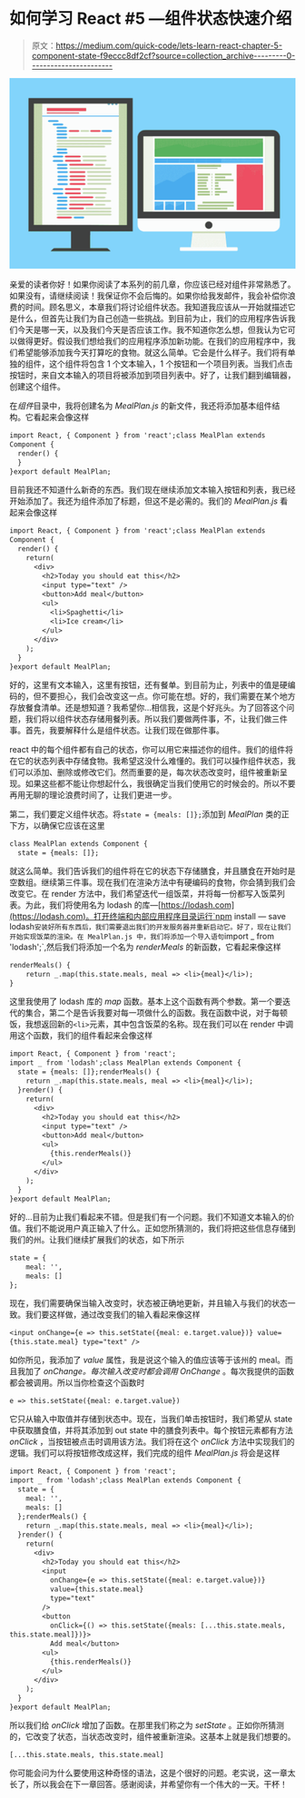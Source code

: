 # 如何学习 React #5 —组件状态快速介绍

> 原文：<https://medium.com/quick-code/lets-learn-react-chapter-5-component-state-f9eccc8df2cf?source=collection_archive---------0----------------------->

![](img/169ddc681d5c7de65d9ffe77087409fc.png)

亲爱的读者你好！如果你阅读了本系列的前几章，你应该已经对组件非常熟悉了。如果没有，请继续阅读！我保证你不会后悔的。如果你给我发邮件，我会补偿你浪费的时间。顾名思义，本章我们将讨论组件状态。我知道我应该从一开始就描述它是什么，但首先让我们为自己创造一些挑战。到目前为止，我们的应用程序告诉我们今天是哪一天，以及我们今天是否应该工作。我不知道你怎么想，但我认为它可以做得更好。假设我们想给我们的应用程序添加新功能。在我们的应用程序中，我们希望能够添加我今天打算吃的食物。就这么简单。它会是什么样子。我们将有单独的组件，这个组件将包含 1 个文本输入，1 个按钮和一个项目列表。当我们点击按钮时，来自文本输入的项目将被添加到项目列表中。好了，让我们翻到编辑器，创建这个组件。

在*组件*目录中，我将创建名为 *MealPlan.js* 的新文件，我还将添加基本组件结构。它看起来会像这样

```
import React, { Component } from 'react';class MealPlan extends Component {
  render() {
  }
}export default MealPlan;
```

目前我还不知道什么新奇的东西。我们现在继续添加文本输入按钮和列表，我已经开始添加了。我还为组件添加了标题，但这不是必需的。我们的 *MealPlan.js* 看起来会像这样

```
import React, { Component } from 'react';class MealPlan extends Component {
  render() {
    return(
      <div>
        <h2>Today you should eat this</h2>
        <input type="text" />
        <button>Add meal</button>
        <ul>
          <li>Spaghetti</li>
          <li>Ice cream</li>
        </ul>
      </div>
    );
  }
}export default MealPlan;
```

好的，这里有文本输入，这里有按钮，还有餐单。到目前为止，列表中的值是硬编码的，但不要担心，我们会改变这一点。你可能在想。好的，我们需要在某个地方存放餐食清单。还是想知道？我希望你…相信我，这是个好兆头。为了回答这个问题，我们将以组件状态存储用餐列表。所以我们要做两件事，不，让我们做三件事。首先，我要解释什么是组件状态。让我们现在做那件事。

react 中的每个组件都有自己的状态，你可以用它来描述你的组件。我们的组件将在它的状态列表中存储食物。我希望这没什么难懂的。我们可以操作组件状态，我们可以添加、删除或修改它们。然而重要的是，每次状态改变时，组件被重新呈现。如果这些都不能让你想起什么，我很确定当我们使用它的时候会的。所以不要再用无聊的理论浪费时间了，让我们更进一步。

第二，我们要定义组件状态。将`state = {meals: []};`添加到 *MealPlan* 类的正下方，以确保它应该在这里

```
class MealPlan extends Component {
  state = {meals: []};
```

就这么简单。我们告诉我们的组件将在它的状态下存储膳食，并且膳食在开始时是空数组。继续第三件事。现在我们在渲染方法中有硬编码的食物，你会猜到我们会改变它。在 render 方法中，我们希望迭代一组饭菜，并将每一份都写入饭菜列表。为此，我们将使用名为 lodash 的库—[https://lodash.com](https://lodash.com)。打开终端和内部应用程序目录运行`npm install — save lodash`安装好所有东西后，我们需要退出我们的开发服务器并重新启动它。好了，现在让我们开始实现饭菜的渲染。在 MealPlan.js 中，我们将添加一个导入语句`import _ from 'lodash';`,然后我们将添加一个名为 *renderMeals* 的新函数，它看起来像这样

```
renderMeals() {
    return _.map(this.state.meals, meal => <li>{meal}</li>);
}
```

这里我使用了 lodash 库的 *map* 函数。基本上这个函数有两个参数。第一个要迭代的集合，第二个是告诉我要对每一项做什么的函数。我在函数中说，对于每顿饭，我想返回新的`<li>`元素，其中包含饭菜的名称。现在我们可以在 render 中调用这个函数，我们的组件看起来会像这样

```
import React, { Component } from 'react';
import _ from 'lodash';class MealPlan extends Component {
  state = {meals: []};renderMeals() {
    return _.map(this.state.meals, meal => <li>{meal}</li>);
  }render() {
    return(
      <div>
        <h2>Today you should eat this</h2>
        <input type="text" />
        <button>Add meal</button>
        <ul>
          {this.renderMeals()}
        </ul>
      </div>
    );
  }
}export default MealPlan;
```

好的…目前为止我们看起来不错。但是我们有一个问题。我们不知道文本输入的价值。我们不能说用户真正输入了什么。正如您所猜测的，我们将把这些信息存储到我们的州。让我们继续扩展我们的状态，如下所示

```
state = {
    meal: '',
    meals: []
};
```

现在，我们需要确保当输入改变时，状态被正确地更新，并且输入与我们的状态一致。我们要这样做，通过改变我们的输入看起来像这样

```
<input onChange={e => this.setState({meal: e.target.value})} value={this.state.meal} type="text" />
```

如你所见，我添加了 *value* 属性，我是说这个输入的值应该等于该州的 meal。而且我加了 *onChange。每次输入改变时都会调用 OnChange* 。每次我提供的函数都会被调用。所以当你检查这个函数时

```
e => this.setState({meal: e.target.value})
```

它只从输入中取值并存储到状态中。现在，当我们单击按钮时，我们希望从 state 中获取膳食值，并将其添加到 out state 中的膳食列表中。每个按钮元素都有方法 *onClick* ，当按钮被点击时调用该方法。我们将在这个 *onClick* 方法中实现我们的逻辑。我们可以将按钮修改成这样，我们完成的组件 *MealPlan.js* 将会是这样

```
import React, { Component } from 'react';
import _ from 'lodash';class MealPlan extends Component {
  state = {
    meal: '',
    meals: []
  };renderMeals() {
    return _.map(this.state.meals, meal => <li>{meal}</li>);
  }render() {
    return(
      <div>
        <h2>Today you should eat this</h2>
        <input 
          onChange={e => this.setState({meal: e.target.value})} 
          value={this.state.meal} 
          type="text" 
        />
        <button 
          onClick={() => this.setState({meals: [...this.state.meals, this.state.meal]})}>
          Add meal</button>
        <ul>
          {this.renderMeals()}
        </ul>
      </div>
    );
  }
}export default MealPlan;
```

所以我们给 *onClick* 增加了函数。在那里我们称之为 *setState* 。正如你所猜测的，它改变了状态，当状态改变时，组件被重新渲染。这基本上就是我们想要的。

```
[...this.state.meals, this.state.meal]
```

你可能会问为什么要使用这种奇怪的语法，这是个很好的问题。老实说，这一章太长了，所以我会在下一章回答。感谢阅读，并希望你有一个伟大的一天。干杯！